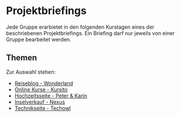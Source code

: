 # Projektbriefings
Jede Gruppe erarbietet in den folgenden Kurstagen eines der beschriebenen Projektbriefings. Ein Briefing darf nur jeweils von einer Gruppe bearbeitet werden.

## Themen
Zur Auswahl stehen:

- [Reiseblog - Wonderland](01%20Wonderland)
- [Online Kurse - Kursito](02%20Kursito)
- [Hochzeitsseite - Peter & Karin](03%20Peter%20&%20Karin)
- [Inselverkauf - Nexus](04%20Nexus)
- [Technikseite - Techowl](05%20Techowl)
